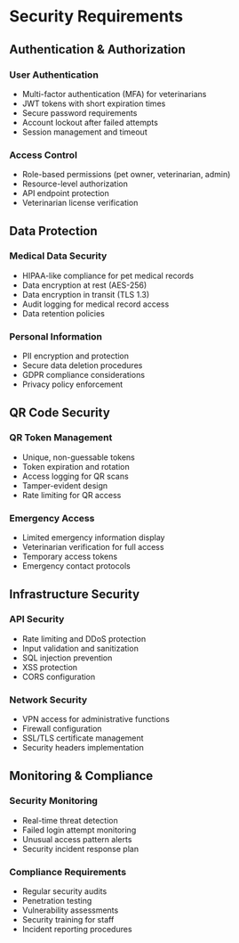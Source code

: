 # Security Requirements

## Authentication & Authorization

### User Authentication
- Multi-factor authentication (MFA) for veterinarians
- JWT tokens with short expiration times
- Secure password requirements
- Account lockout after failed attempts
- Session management and timeout

### Access Control
- Role-based permissions (pet owner, veterinarian, admin)
- Resource-level authorization
- API endpoint protection
- Veterinarian license verification

## Data Protection

### Medical Data Security
- HIPAA-like compliance for pet medical records
- Data encryption at rest (AES-256)
- Data encryption in transit (TLS 1.3)
- Audit logging for medical record access
- Data retention policies

### Personal Information
- PII encryption and protection
- Secure data deletion procedures
- GDPR compliance considerations
- Privacy policy enforcement

## QR Code Security

### QR Token Management
- Unique, non-guessable tokens
- Token expiration and rotation
- Access logging for QR scans
- Tamper-evident design
- Rate limiting for QR access

### Emergency Access
- Limited emergency information display
- Veterinarian verification for full access
- Temporary access tokens
- Emergency contact protocols

## Infrastructure Security

### API Security
- Rate limiting and DDoS protection
- Input validation and sanitization
- SQL injection prevention
- XSS protection
- CORS configuration

### Network Security
- VPN access for administrative functions
- Firewall configuration
- SSL/TLS certificate management
- Security headers implementation

## Monitoring & Compliance

### Security Monitoring
- Real-time threat detection
- Failed login attempt monitoring
- Unusual access pattern alerts
- Security incident response plan

### Compliance Requirements
- Regular security audits
- Penetration testing
- Vulnerability assessments
- Security training for staff
- Incident reporting procedures